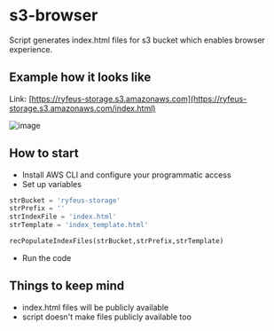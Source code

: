 # s3-browser
Script generates index.html files for s3 bucket which enables browser experience.

## Example how it looks like

Link: [https://ryfeus-storage.s3.amazonaws.com](https://ryfeus-storage.s3.amazonaws.com/index.html)

![image](https://s3.amazonaws.com/ryfeus-blog/images/s3browser.png)

## How to start

- Install AWS CLI and configure your programmatic access
- Set up variables

```python
strBucket = 'ryfeus-storage'
strPrefix = ''
strIndexFile = 'index.html'
strTemplate = 'index_template.html'

recPopulateIndexFiles(strBucket,strPrefix,strTemplate)
```
- Run the code

## Things to keep mind

- index.html files will be publicly available
- script doesn't make files publicly available too